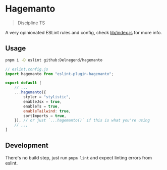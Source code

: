 # Hagemanto

> Discipline TS

A very opinionated ESLint rules and config, check [lib/index.js](./lib/index.js) for more info.

## Usage
```bash
pnpm i -D eslint github:Delnegend/hagemanto
```

```javascript
// eslint.config.js
import hagemanto from "eslint-plugin-hagemanto";

export default [
    // ...
    ...hagemanto({
        styler = "stylistic",
        enableJsx = true,
        enableTs = true,
        enableTailwind: true,
        sortImports = true,
    }), // or just `...hagemanto()` if this is what you're using
    // ,,,
]
```

## Development

There's no build step, just run `pnpm lint` and expect linting errors from eslint.
